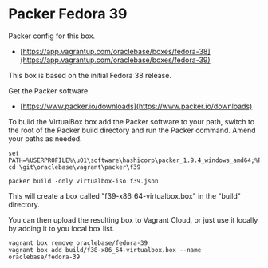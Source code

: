 # Packer Fedora 39

Packer config for this box.

* [https://app.vagrantup.com/oraclebase/boxes/fedora-38](https://app.vagrantup.com/oraclebase/boxes/fedora-39)

This box is based on the initial Fedora 38 release.

Get the Packer software.

* [https://www.packer.io/downloads](https://www.packer.io/downloads)

To build the VirtualBox box add the Packer software to your path, switch to the root of the Packer build directory and run the Packer command. Amend your paths as needed.

```
set PATH=%USERPROFILE%\u01\software\hashicorp\packer_1.9.4_windows_amd64;%PATH%
cd \git\oraclebase\vagrant\packer\f39

packer build -only virtualbox-iso f39.json
```

This will create a box called "f39-x86_64-virtualbox.box" in the "build" directory.

You can then upload the resulting box to Vagrant Cloud, or just use it locally by adding it to you local box list.

```
vagrant box remove oraclebase/fedora-39
vagrant box add build/f38-x86_64-virtualbox.box --name oraclebase/fedora-39
```
